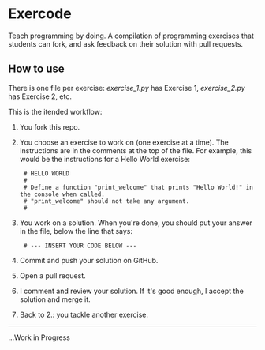 # Exercode
Teach programming by doing. A compilation of programming exercises that students can fork, and ask feedback on their solution with pull requests.

## How to use

There is one file per exercise: *exercise_1.py* has Exercise 1, *exercise_2.py* has Exercise 2, etc.

This is the itended workflow:

1. You fork this repo.
2. You choose an exercise to work on (one exercise at a time). The instructions are in the comments at the top of the file. For example, this would be the instructions for a Hello World exercise:

        # HELLO WORLD
        #
        # Define a function "print_welcome" that prints "Hello World!" in the console when called.
        # "print_welcome" should not take any argument.
        #
    
3. You work on a solution. When you're done, you should put your answer in the file, below the line that says:
        
        # --- INSERT YOUR CODE BELOW ---

4. Commit and push your solution on GitHub.
5. Open a pull request.
6. I comment and review your solution. If it's good enough, I accept the solution and merge it.
7. Back to 2.: you tackle another exercise.

---

…Work in Progress

